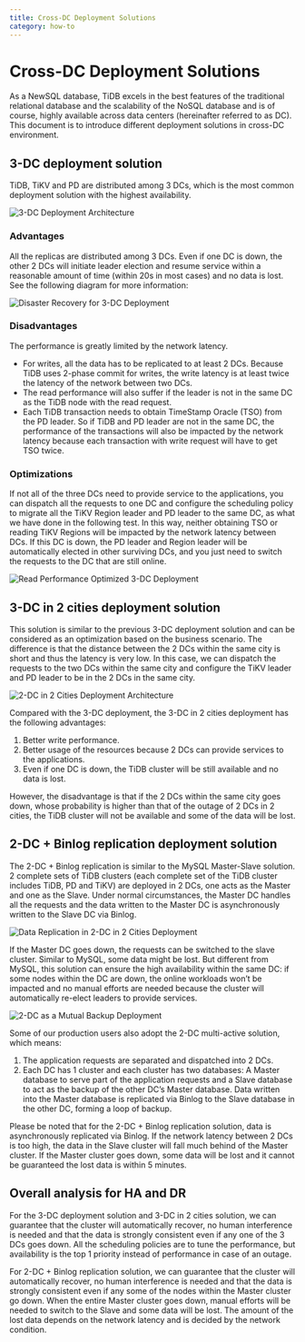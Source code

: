 ```yaml
---
title: Cross-DC Deployment Solutions
category: how-to
---
```


# Cross-DC Deployment Solutions

As a NewSQL database, TiDB excels in the best features of the traditional relational database and the scalability of the NoSQL database and is of course, highly available across data centers (hereinafter referred to as DC). This document is to introduce different deployment solutions in cross-DC environment.

## 3-DC deployment solution

TiDB, TiKV and PD are distributed among 3 DCs, which is the most common deployment solution with the highest availability.

![3-DC Deployment Architecture](/media/deploy-3dc.png)

### Advantages

All the replicas are distributed among 3 DCs. Even if one DC is down, the other 2 DCs will initiate leader election and resume service within a reasonable amount of time (within 20s in most cases) and no data is lost. See the following diagram for more information:

![Disaster Recovery for 3-DC Deployment](/media/deploy-3dc-dr.png)

### Disadvantages

The performance is greatly limited by the network latency.

- For writes, all the data has to be replicated to at least 2 DCs. Because TiDB uses 2-phase commit for writes, the write latency is at least twice the latency of the network between two DCs.
- The read performance will also suffer if the leader is not in the same DC as the TiDB node with the read request.
- Each TiDB transaction needs to obtain TimeStamp Oracle (TSO) from the PD leader. So if TiDB and PD leader are not in the same DC, the performance of the transactions will also be impacted by the network latency because each transaction with write request will have to get TSO twice.

### Optimizations

If not all of the three DCs need to provide service to the applications, you can dispatch all the requests to one DC and configure the scheduling policy to migrate all the TiKV Region leader and PD leader to the same DC, as what we have done in the following test. In this way, neither obtaining TSO or reading TiKV Regions will be impacted by the network latency between DCs. If this DC is down, the PD leader and Region leader will be automatically elected in other surviving DCs, and you just need to switch the requests to the DC that are still online.

![Read Performance Optimized 3-DC Deployment](/media/deploy-3dc-optimize.png)

## 3-DC in 2 cities deployment solution

This solution is similar to the previous 3-DC deployment solution and can be considered as an optimization based on the business scenario. The difference is that the distance between the 2 DCs within the same city is short and thus the latency is very low. In this case, we can dispatch the requests to the two DCs within the same city and configure the TiKV leader and PD leader to be in the 2 DCs in the same city.

![2-DC in 2 Cities Deployment Architecture](/media/deploy-2city3dc.png)

Compared with the 3-DC deployment, the 3-DC in 2 cities deployment has the following advantages:

1. Better write performance.
2. Better usage of the resources because 2 DCs can provide services to the applications.
3. Even if one DC is down, the TiDB cluster will be still available and no data is lost.

However, the disadvantage is that if the 2 DCs within the same city goes down, whose probability is higher than that of the outage of 2 DCs in 2 cities, the TiDB cluster will not be available and some of the data will be lost.

## 2-DC + Binlog replication deployment solution

The 2-DC + Binlog replication is similar to the MySQL Master-Slave solution. 2 complete sets of TiDB clusters (each complete set of the TiDB cluster includes TiDB, PD and TiKV) are deployed in 2 DCs, one acts as the Master and one as the Slave. Under normal circumstances, the Master DC handles all the requests and the data written to the Master DC is asynchronously written to the Slave DC via Binlog.

![Data Replication in 2-DC in 2 Cities Deployment](/media/deploy-binlog.png)

If the Master DC goes down, the requests can be switched to the slave cluster. Similar to MySQL, some data might be lost. But different from MySQL, this solution can ensure the high availability within the same DC: if some nodes within the DC are down, the online workloads won’t be impacted and no manual efforts are needed because the cluster will automatically re-elect leaders to provide services.

![2-DC as a Mutual Backup Deployment](/media/deploy-backup.png)

Some of our production users also adopt the 2-DC multi-active solution, which means:

1. The application requests are separated and dispatched into 2 DCs.
2. Each DC has 1 cluster and each cluster has two databases: A Master database to serve part of the application requests and a Slave database to act as the backup of the other DC’s Master database. Data written into the Master database is replicated via Binlog to the Slave database in the other DC, forming a loop of backup.

Please be noted that for the 2-DC + Binlog replication solution, data is asynchronously replicated via Binlog. If the network latency between 2 DCs is too high, the data in the Slave cluster will fall much behind of the Master cluster. If the Master cluster goes down, some data will be lost and it cannot be guaranteed the lost data is within 5 minutes.

## Overall analysis for HA and DR

For the 3-DC deployment solution and 3-DC in 2 cities solution, we can guarantee that the cluster will automatically recover, no human interference is needed and that the data is strongly consistent even if any one of the 3 DCs goes down. All the scheduling policies are to tune the performance, but availability is the top 1 priority instead of performance in case of an outage.

For 2-DC + Binlog replication solution,  we can guarantee that the cluster will automatically recover, no human interference is needed and that the data is strongly consistent even if any some of the nodes within the Master cluster go down. When the entire Master cluster goes down, manual efforts will be needed to switch to the Slave and some data will be lost. The amount of the lost data depends on the network latency and is decided by the network condition.
